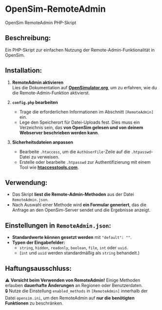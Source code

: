 # **OpenSim-RemoteAdmin**  

OpenSim RemoteAdmin PHP-Skript  

## **Beschreibung:**

Ein PHP-Skript zur einfachen Nutzung der Remote-Admin-Funktionalität in OpenSim.  

## **Installation:**  

1. **RemoteAdmin aktivieren**  
   Lies die Dokumentation auf **[OpenSimulator.org](http://opensimulator.org/wiki/RemoteAdmin)**, um zu erfahren, wie du die Remote-Admin-Funktion aktivierst.  

2. **`config.php` bearbeiten**  
   - Trage die erforderlichen Informationen im Abschnitt `[RemoteAdmin]` ein.  
   - Lege den Speicherort für Datei-Uploads fest. Dies muss ein Verzeichnis sein, das **von OpenSim gelesen und von deinem Webserver beschrieben werden kann**.  

3. **Sicherheitsdateien anpassen**  
   - Bearbeite `.htaccess`, um die `AuthUserFile`-Zeile auf die `.htpasswd`-Datei zu verweisen.  
   - Erstelle oder bearbeite `.htpasswd` zur Authentifizierung mit einem Tool wie **[htaccesstools.com](http://www.htaccesstools.com/htpasswd-generator/)**.  

## **Verwendung:**  

- Das Skript **liest die Remote-Admin-Methoden** aus der Datei `RemoteAdmin.json`.  
- Nach Auswahl einer Methode wird **ein Formular generiert**, das die Anfrage an den OpenSim-Server sendet und die Ergebnisse anzeigt.  

## **Einstellungen in `RemoteAdmin.json`:**  

- **Standardwerte können gesetzt werden** mit `"default": ""`.  
- **Typen der Eingabefelder:**  
  - `string`, `hidden`, `readonly`, `boolean`, `file`, `int` oder `uuid`.  
  - (`int` und `uuid` werden standardmäßig als `string` behandelt.)  

## **Haftungsausschluss:**  

⚠ **Vorsicht beim Verwenden von RemoteAdmin!** Einige Methoden erlauben **dauerhafte Änderungen** an Regionen oder Benutzerdaten.  
🔒 Nutze die Einstellung `enabled_methods` in `[RemoteAdmin]` innerhalb der Datei `opensim.ini`, um den RemoteAdmin auf **nur die benötigten Funktionen** zu beschränken.  
